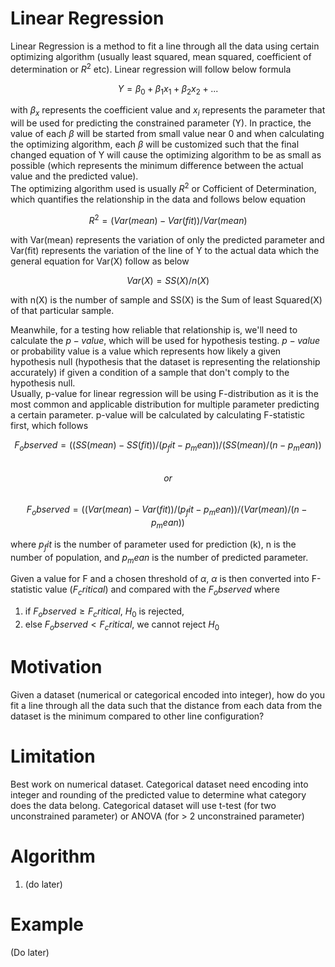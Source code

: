 # Linear Regression
Linear Regression is a method to fit a line through all the data using certain optimizing algorithm (usually 
least squared, mean squared, coefficient of determination or $R^2$ etc). Linear regression will follow below formula
  
$$Y = \beta_0 + \beta_1x_1 + \beta_2x_2 + ...$$  
  
with $\beta_x$ represents the coefficient value and $x_i$ represents the parameter that will be used
for predicting the constrained parameter (Y). In practice, the value of each $\beta$ will be started from small value 
near 0 and when calculating the optimizing algorithm, each $\beta$ will be customized such that the final changed
equation of Y will cause the optimizing algorithm to be as small as possible (which represents the minimum difference
between the actual value and the predicted value).  
The optimizing algorithm used is usually $R^2$ or Cofficient of Determination, which quantifies the
relationship in the data and follows below equation  
  
$$R^2 = (Var(mean) - Var(fit)) / Var(mean)$$  
  
with Var(mean) represents the variation of only the predicted parameter and Var(fit) represents the variation of 
the line of Y to the actual data which the general equation for Var(X) follow as below  
  
$$Var(X) = SS(X) / n(X)$$  
  
with n(X) is the number of sample and SS(X) is the Sum of least Squared(X) of that particular sample.  
  
Meanwhile, for a testing how reliable that relationship is, we'll need to calculate the $p-value$, which will be used
for hypothesis testing. $p-value$ or probability value is a value which represents how likely a given hypothesis null 
(hypothesis that the dataset is representing the relationship accurately) if given a condition of a sample that 
don't comply to the hypothesis null.  
Usually, p-value for linear regression will be using F-distribution as it is
the most common and applicable distribution for multiple parameter predicting a certain parameter. p-value will be 
calculated by calculating F-statistic first, which follows

$$F_observed = ((SS(mean) - SS(fit)) / (p_fit - p_mean)) / (SS(mean) / (n - p_mean))$$  
$$or$$  
$$F_observed = ((Var(mean) - Var(fit)) / (p_fit - p_mean)) / (Var(mean) / (n - p_mean))$$  
  
where $p_fit$ is the number of parameter used for prediction (k), n is the number of population, and $p_mean$ is the number 
of predicted parameter.  
  
Given a value for F and a chosen threshold of $\alpha$, $\alpha$ is then converted into F-statistic value ($F_critical$) and
compared with the $F_observed$ where 
1. if $F_observed \ge F_critical$, $H_0$ is rejected,
2. else $F_observed < F_critical$, we cannot reject $H_0$


# Motivation
Given a dataset (numerical or categorical encoded into integer), how do you fit a line through all the data such
that the distance from each data from the dataset is the minimum compared to other line configuration?

# Limitation
Best work on numerical dataset. Categorical dataset need encoding into integer and rounding of the predicted value 
to determine what category does the data belong. Categorical dataset will use t-test (for two unconstrained parameter) or
ANOVA (for > 2 unconstrained parameter)  

# Algorithm
1. (do later)

# Example
(Do later)